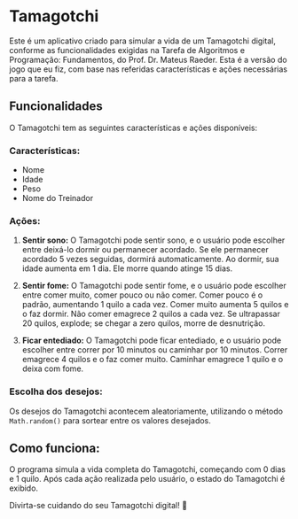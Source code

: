 # Tamagotchi

Este é um aplicativo criado para simular a vida de um Tamagotchi digital, conforme as funcionalidades exigidas na Tarefa de Algoritmos e Programação: Fundamentos, do Prof. Dr. Mateus Raeder. Esta é a versão do jogo que eu fiz, com base nas referidas características e ações necessárias para a tarefa.

## Funcionalidades

O Tamagotchi tem as seguintes características e ações disponíveis:

### Características:
- Nome
- Idade
- Peso
- Nome do Treinador

### Ações:
1. **Sentir sono:** O Tamagotchi pode sentir sono, e o usuário pode escolher entre deixá-lo dormir ou permanecer acordado. Se ele permanecer acordado 5 vezes seguidas, dormirá automaticamente. Ao dormir, sua idade aumenta em 1 dia. Ele morre quando atinge 15 dias.
   
2. **Sentir fome:** O Tamagotchi pode sentir fome, e o usuário pode escolher entre comer muito, comer pouco ou não comer. Comer pouco é o padrão, aumentando 1 quilo a cada vez. Comer muito aumenta 5 quilos e o faz dormir. Não comer emagrece 2 quilos a cada vez. Se ultrapassar 20 quilos, explode; se chegar a zero quilos, morre de desnutrição.
   
3. **Ficar entediado:** O Tamagotchi pode ficar entediado, e o usuário pode escolher entre correr por 10 minutos ou caminhar por 10 minutos. Correr emagrece 4 quilos e o faz comer muito. Caminhar emagrece 1 quilo e o deixa com fome.

### Escolha dos desejos:
Os desejos do Tamagotchi acontecem aleatoriamente, utilizando o método `Math.random()` para sortear entre os valores desejados.

## Como funciona:
O programa simula a vida completa do Tamagotchi, começando com 0 dias e 1 quilo. Após cada ação realizada pelo usuário, o estado do Tamagotchi é exibido.

Divirta-se cuidando do seu Tamagotchi digital! 🐾
